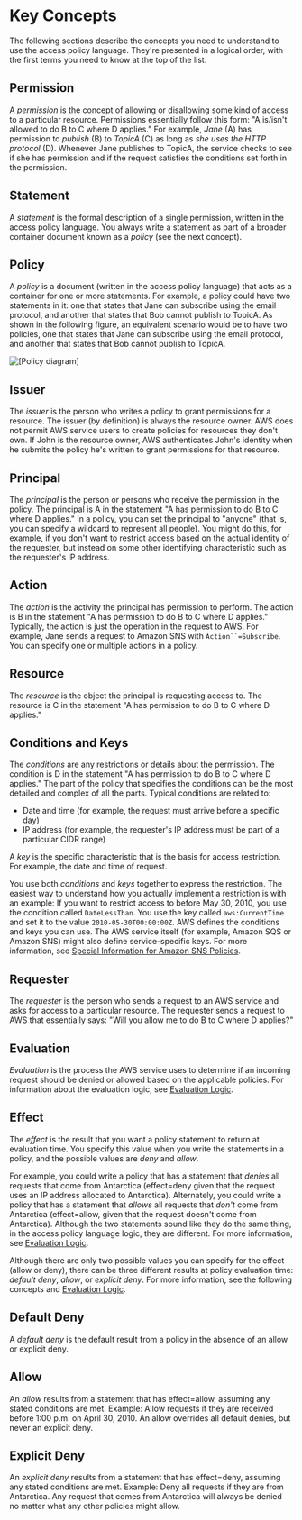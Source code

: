 # Key Concepts<a name="AccessPolicyLanguage_KeyConcepts"></a>

The following sections describe the concepts you need to understand to use the access policy language\. They're presented in a logical order, with the first terms you need to know at the top of the list\.

## Permission<a name="permissions"></a>

A *permission* is the concept of allowing or disallowing some kind of access to a particular resource\. Permissions essentially follow this form: "A is/isn't allowed to do B to C where D applies\." For example, *Jane* \(A\) has permission to *publish* \(B\) to *TopicA* \(C\) as long as *she uses the HTTP protocol* \(D\)\. Whenever Jane publishes to TopicA, the service checks to see if she has permission and if the request satisfies the conditions set forth in the permission\.

## Statement<a name="statement"></a>

A *statement* is the formal description of a single permission, written in the access policy language\. You always write a statement as part of a broader container document known as a *policy* \(see the next concept\)\.

## Policy<a name="policy"></a>

A *policy* is a document \(written in the access policy language\) that acts as a container for one or more statements\. For example, a policy could have two statements in it: one that states that Jane can subscribe using the email protocol, and another that states that Bob cannot publish to TopicA\. As shown in the following figure, an equivalent scenario would be to have two policies, one that states that Jane can subscribe using the email protocol, and another that states that Bob cannot publish to TopicA\.

![\[Policy diagram\]](http://docs.aws.amazon.com/sns/latest/dg/images/AccessPolicyLanguage_Statement_and_Policy.gif)

## Issuer<a name="issuer"></a>

The *issuer* is the person who writes a policy to grant permissions for a resource\. The issuer \(by definition\) is always the resource owner\. AWS does not permit AWS service users to create policies for resources they don't own\. If John is the resource owner, AWS authenticates John's identity when he submits the policy he's written to grant permissions for that resource\.

## Principal<a name="principal"></a>

The *principal* is the person or persons who receive the permission in the policy\. The principal is A in the statement "A has permission to do B to C where D applies\." In a policy, you can set the principal to "anyone" \(that is, you can specify a wildcard to represent all people\)\. You might do this, for example, if you don't want to restrict access based on the actual identity of the requester, but instead on some other identifying characteristic such as the requester's IP address\.

## Action<a name="action"></a>

The *action* is the activity the principal has permission to perform\. The action is B in the statement "A has permission to do B to C where D applies\." Typically, the action is just the operation in the request to AWS\. For example, Jane sends a request to Amazon SNS with `Action``=Subscribe`\. You can specify one or multiple actions in a policy\.

## Resource<a name="resource"></a>

The *resource* is the object the principal is requesting access to\. The resource is C in the statement "A has permission to do B to C where D applies\."

## Conditions and Keys<a name="conditions"></a>

The *conditions* are any restrictions or details about the permission\. The condition is D in the statement "A has permission to do B to C where D applies\." The part of the policy that specifies the conditions can be the most detailed and complex of all the parts\. Typical conditions are related to:
+ Date and time \(for example, the request must arrive before a specific day\)
+ IP address \(for example, the requester's IP address must be part of a particular CIDR range\)

A *key* is the specific characteristic that is the basis for access restriction\. For example, the date and time of request\.

You use both *conditions* and *keys* together to express the restriction\. The easiest way to understand how you actually implement a restriction is with an example: If you want to restrict access to before May 30, 2010, you use the condition called `DateLessThan`\. You use the key called `aws:CurrentTime` and set it to the value `2010-05-30T00:00:00Z`\. AWS defines the conditions and keys you can use\. The AWS service itself \(for example, Amazon SQS or Amazon SNS\) might also define service\-specific keys\. For more information, see [Special Information for Amazon SNS Policies](AccessPolicyLanguage_SpecialInfo.md)\.

## Requester<a name="requester"></a>

The *requester* is the person who sends a request to an AWS service and asks for access to a particular resource\. The requester sends a request to AWS that essentially says: "Will you allow me to do B to C where D applies?"

## Evaluation<a name="evaluation"></a>

*Evaluation* is the process the AWS service uses to determine if an incoming request should be denied or allowed based on the applicable policies\. For information about the evaluation logic, see [Evaluation Logic](AccessPolicyLanguage_EvaluationLogic.md)\.

## Effect<a name="effect"></a>

The *effect* is the result that you want a policy statement to return at evaluation time\. You specify this value when you write the statements in a policy, and the possible values are *deny* and *allow*\.

 For example, you could write a policy that has a statement that *denies* all requests that come from Antarctica \(effect=deny given that the request uses an IP address allocated to Antarctica\)\. Alternately, you could write a policy that has a statement that *allows* all requests that *don't* come from Antarctica \(effect=allow, given that the request doesn't come from Antarctica\)\. Although the two statements sound like they do the same thing, in the access policy language logic, they are different\. For more information, see [Evaluation Logic](AccessPolicyLanguage_EvaluationLogic.md)\.

Although there are only two possible values you can specify for the effect \(allow or deny\), there can be three different results at policy evaluation time: *default deny*, *allow*, or *explicit deny*\. For more information, see the following concepts and [Evaluation Logic](AccessPolicyLanguage_EvaluationLogic.md)\.

## Default Deny<a name="Define_SoftDeny"></a>

A *default deny* is the default result from a policy in the absence of an allow or explicit deny\. 

## Allow<a name="allow"></a>

An *allow* results from a statement that has effect=allow, assuming any stated conditions are met\. Example: Allow requests if they are received before 1:00 p\.m\. on April 30, 2010\. An allow overrides all default denies, but never an explicit deny\.

## Explicit Deny<a name="Define_HardDeny"></a>

An *explicit deny* results from a statement that has effect=deny, assuming any stated conditions are met\. Example: Deny all requests if they are from Antarctica\. Any request that comes from Antarctica will always be denied no matter what any other policies might allow\.